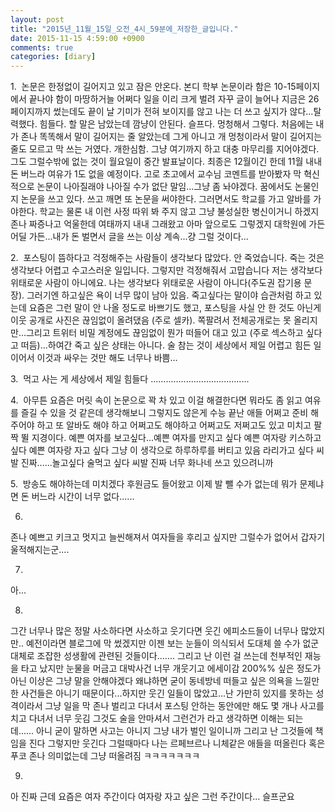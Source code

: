 ```yaml
---
layout: post
title: "2015년_11월_15일_오전_4시_59분에_저장한_글입니다."
date: 2015-11-15 4:59:00 +0900
comments: true 
categories: [diary] 
---
```

1. 
논문은 한정없이 길어지고 있고 잠은 안온다. 본디 학부 논문이라 함은 10-15페이지에서 끝나야 함이 마땅하거늘 어쩌다 일을 이리 크게 벌려 자꾸 글이 늘어나 지금은 26페이지까지 썼는데도 끝이 날 기미가 전혀 보이지를 않고 나는 더 쓰고 싶지가 않다...탈력했다. 힘들다. 할 말은 남았는데 깜냥이 안된다. 슬프다. 멍청해서 그렇다. 처음에는 내가 존나 똑똑해서 말이 길어지는 줄 알았는데 그게 아니고 개 멍청이라서 말이 길어지는 줄도 모르고 막 쓰는 거였다. 개한심함. 그냥 여기까지 하고 대충 마무리를 지어야겠다. 그도 그럴수밖에 없는 것이 월요일이 중간 발표날이다. 최종은 12월이긴 한데 11월 내내 돈 버느라 여유가 1도 없을 예정이다. 고로 초고에서 교수님 코멘트를 받아봤자 막 혁신적으로 논문이 나아질래야 나아질 수가 없단 말임...그냥 좀 놔야겠다. 꿈에서도 논물인지 논문을 쓰고 있다. 쓰고 깨면 또 논문을 써야한다. 그러면서도 학교를 가고 알바를 가야한다. 학교는 물론 내 이런 사정 따위 봐 주지 않고 그냥 불성실한 병신이거니 하겠지 존나 짜증나고 억울한데 여태까지 내내 그래왔고 아마 앞으로도 그렇겠지 대학원에 가든 어딜 가든...내가 돈 벌면서 글을 쓰는 이상 계속...걍 그럴 것이다...

2. 
포스팅이 뜸하다고 걱정해주는 사람들이 생각보다 많았다. 안 죽었습니다. 죽는 것은 생각보다 어렵고 수고스러운 일입니다. 그렇지만 걱정해줘서 고맙습니다 저는 생각보다 위태로운 사람이 아니에요. 나는 생각보다 위태로운 사람이 아니다(주도권 잡기용 문장). 그러기엔 하고싶은 욕이 너무 많이 남아 있음. 죽고싶다는 말이야 습관처럼 하고 있는데 요즘은 그런 말이 안 나올 정도로 바쁘기도 했고, 포스팅을 사실 안 한 것도 아닌게 이웃 공개로 사진은 끊임없이 올려댔음 (주로 셀카). 쪽팔려서 전체공개로는 못 올리지만...그리고 트위터 비밀 계정에도 끊임없이 뭔가 떠들어 대고 있고 (주로 섹스하고 싶다고 떠듬)...하여간 죽고 싶은 상태는 아니다. 술 참는 것이 세상에서 제일 어렵고 힘든 일이어서 이것과 싸우는 것만 해도 너무나 바쁨...

3. 
먹고 사는 게 세상에서 제일 힘들다 .......................................

4. 
아무튼 요즘은 머릿 속이 논문으로 꽉 차 있고 이걸 해결한다면 뭐라도 좀 읽고 여유를 즐길 수 있을 것 같은데 생각해보니 그렇지도 않은게 수능 끝난 애들 어쩌고 준비 해주어야 하고 또 알바도 해야 하고 어쩌고도 해야하고 어쩌고도 저쩌고도 있고 미치고 팔짝 뛸 지경이다. 예쁜 여자를 보고싶다...예쁜 여자를 만지고 싶다 예쁜 여자랑 키스하고 싶다 예쁜 여자랑 자고 싶다 그냥 이 생각으로 하루하루를 버티고 있음 라리가고 싶다 씨발 진짜......놀고싶다 술먹고 싶다 씨발 진짜 너무 화나네 쓰고 있으려니까 

5. 
방송도 해야하는데 미치겠다 후원금도 들어왔고 이제 발 뺄 수가 없는데 뭐가 문제냐면 돈 버느라 시간이 너무 없다......

6.
존나 예쁘고 키크고 멋지고 늘씬해져서 여자들을 후리고 싶지만 그럴수가 없어서 갑자기 울적해지는군....

7.
아...

8.
그간 너무나 많은 정말 사소하다면 사소하고 웃기다면 웃긴 에피소드들이 너무나 많았지만..
예전이라면 블로그에 막 썼겠지만 이젠 보는 눈들이 의식되서 도대체 쓸 수가 없군 대체로 조잡한 성생활에 관련된 것들이다.......
그리고 난 이런 걸 쓰는데 천부적인 재능을 타고 났지만 눈물을 머금고 대박사건 너무 개웃기고 에세이감 200%% 싶은 정도가 아닌 이상은 그냥 말을 안해야겠다
왜냐하면 굳이 동네방네 떠들고 싶은 의욕을 느낄만한 사건들은 아니기 때문이다...하지만 웃긴 일들이 많았고...난 가만히 있지를 못하는 성격이라서 그냥 일을 막 존나 벌리고 다녀서 포스팅 안하는 동안에만 해도 몇 개나 사고를 치고 다녀서 너무 웃김 그것도 술을 안마셔서 그런건가 라고 생각하면 이해는 되는데......
아니 굳이 말하면 사고는 아니지 그냥 내가 벌인 일이니까 그리고 난 그것들에 책임을 진다 그렇지만 웃긴다 그럴때마다 나는 르페브르나 니체같은 애들을 떠올린다 혹은 푸코
존나 의미없는데 그냥 떠올려짐 ㅋㅋㅋㅋㅋㅋㅋ 

9.
아 진짜 근데 요즘은 여자 주간이다 여자랑 자고 싶은 그런 주간이다...
슬프군요 

